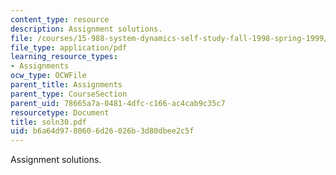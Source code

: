 ```yaml
---
content_type: resource
description: Assignment solutions.
file: /courses/15-988-system-dynamics-self-study-fall-1998-spring-1999/b6a64d9780606d26026b3d80dbee2c5f_soln30.pdf
file_type: application/pdf
learning_resource_types:
- Assignments
ocw_type: OCWFile
parent_title: Assignments
parent_type: CourseSection
parent_uid: 78665a7a-0481-4dfc-c166-ac4cab9c35c7
resourcetype: Document
title: soln30.pdf
uid: b6a64d97-8060-6d26-026b-3d80dbee2c5f
---
```

Assignment solutions.


